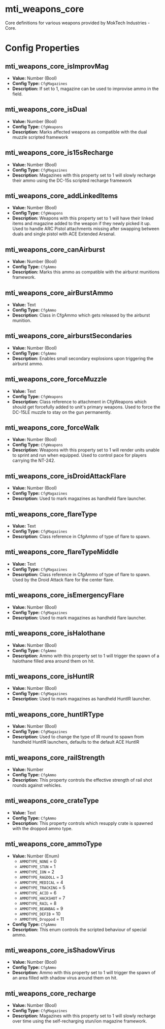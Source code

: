 mti_weapons_core
===================

Core definitions for various weapons provided by MokTech Industries - Core.

# Config Properties

## mti_weapons_core_isImprovMag

- **Value:** Number (Bool)
- **Config Type:** `CfgMagazines`
- **Description:** If set to 1, magazine can be used to improvise ammo in the field.

## mti_weapons_core_isDual

- **Value:** Number (Bool)
- **Config Type:** `CfgWeapons`
- **Description:** Marks affected weapons as compatible with the dual muzzle scripted framework

## mti_weapons_core_is15sRecharge

- **Value:** Number (Bool)
- **Config Type:** `CfgMagazines`
- **Description:** Magazines with this property set to 1 will slowly recharge their ammo using the DC-15s scripted recharge framework

## mti_weapons_core_addLinkedItems

- **Value:** Number (Bool)
- **Config Type:** `CfgWeapons`
- **Description:** Weapons with this property set to 1 will have their linked items and magazine added to the weapon if they newly picked it up. Used to handle ARC Pistol attachments missing after swapping between duals and single pistol with ACE Extended Arsenal.

## mti_weapons_core_canAirburst

- **Value:** Number (Bool)
- **Config Type:** `CfgAmmo`
- **Description:** Marks this ammo as compatible with the airburst munitions framework.

## mti_weapons_core_airBurstAmmo

- **Value:** Text
- **Config Type:** `CfgAmmo`
- **Description:** Class in CfgAmmo which gets released by the airburst munition.

## mti_weapons_core_airburstSecondaries

- **Value:** Number (Bool)
- **Config Type:** `CfgAmmo`
- **Description:** Enables small secondary explosions upon triggering the airburst ammo.

## mti_weapons_core_forceMuzzle

- **Value:** Text
- **Config Type:** `CfgWeapons`
- **Description:** Class reference to attachment in CfgWeapons which should get forcefully added to unit's primary weapons. Used to force the DC-15LE muzzle to stay on the gun permanently.

## mti_weapons_core_forceWalk

- **Value:** Number (Bool)
- **Config Type:** `CfgWeapons`
- **Description:** Weapons with this property set to 1 will render units unable to sprint and run when equipped. Used to control pace for players carrying the NT-242.

## mti_weapons_core_isDroidAttackFlare

- **Value:** Number (Bool)
- **Config Type:** `CfgMagazines`
- **Description:** Used to mark magazines as handheld flare launcher.

## mti_weapons_core_flareType

- **Value:** Text
- **Config Type:** `CfgMagazines`
- **Description:** Class reference in CfgAmmo of type of flare to spawn.

## mti_weapons_core_flareTypeMiddle

- **Value:** Text
- **Config Type:** `CfgMagazines`
- **Description:** Class reference in CfgAmmo of type of flare to spawn. Used by the Droid Attack flare for the center flare.

## mti_weapons_core_isEmergencyFlare

- **Value:** Number (Bool)
- **Config Type:** `CfgMagazines`
- **Description:** Used to mark magazines as handheld flare launcher.

## mti_weapons_core_isHalothane

- **Value:** Number (Bool)
- **Config Type:** `CfgAmmo`
- **Description:** Ammo with this property set to 1 will trigger the spawn of a halothane filled area around them on hit.

## mti_weapons_core_isHuntIR

- **Value:** Number (Bool)
- **Config Type:** `CfgMagazines`
- **Description:** Used to mark magazines as handheld HuntIR launcher.

## mti_weapons_core_huntIRType

- **Value:** Number (Bool)
- **Config Type:** `CfgMagazines`
- **Description:** Used to change the type of IR round to spawn from handheld HuntIR launchers, defaults to the default ACE HuntIR

## mti_weapons_core_railStrength

- **Value:** Number
- **Config Type:** `CfgAmmo`
- **Description:** This property controls the effective strength of rail shot rounds against vehicles.

## mti_weapons_core_crateType

- **Value:** Text
- **Config Type:** `CfgAmmo`
- **Description:** This property controls which resupply crate is spawned with the droppod ammo type.

## mti_weapons_core_ammoType

- **Value:** Number (Enum)
    - `AMMOTYPE_NONE` = 0
    - `AMMOTYPE_STUN` = 1
    - `AMMOTYPE_ION` = 2
    - `AMMOTYPE_RAGDOLL` = 3
    - `AMMOTYPE_MEDICAL` = 4
    - `AMMOTYPE_TRACKING` = 5
    - `AMMOTYPE_ACID` = 6
    - `AMMOTYPE_HACKSHOT` = 7
    - `AMMOTYPE_RAIL` = 8
    - `AMMOTYPE_BEANBAG` = 9
    - `AMMOTYPE_DEFIB` = 10
    - `AMMOTYPE_Droppod` = 11
- **Config Type:** `CfgAmmo`
- **Description:** This enum controls the scripted behaviour of special ammo.

## mti_weapons_core_isShadowVirus

- **Value:** Number (Bool)
- **Config Type:** `CfgAmmo`
- **Description:** Ammo with this property set to 1 will trigger the spawn of an area filled with shadow virus around them on hit.

## mti_weapons_core_recharge

- **Value:** Number (Bool)
- **Config Type:** `CfgMagazines`
- **Description:** Magazines with this property set to 1 will slowly recharge over time using the self-recharging stun/ion magazine framework.
